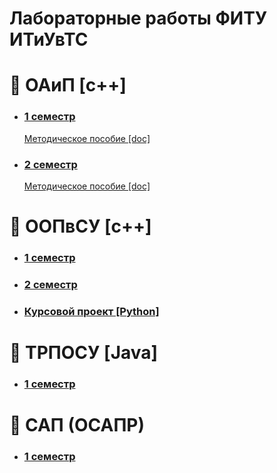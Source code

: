 # Лабораторные работы ФИТУ ИТиУвТС

# 📘 ОАиП [c++]
- ### [1 семестр](/oaip/sem1/)
  [Методическое пособие [doc]](https://www.bsuir.by/m/12_100229_1_60461.doc)
- ### [2 семестр](/oaip/sem2/)
  [Методическое пособие [doc]](https://www.bsuir.by/m/12_100229_1_123675.doc)

# 📘 ООПвСУ [c++]
- ### [1 семестр](/oop/sem1/)
- ### [2 семестр](/oop/sem2/)
- ### [Курсовой проект [Python]](/oop/kursach/)

# 📘 ТРПОСУ [Java]
- ### [1 семестр](/trposu/sem1/)

# 📘 САП (ОСАПР)
- ### [1 семестр](/osapr/)
